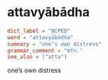 # attavyābādha

``` toml
dict_label = "NCPED"
word = "attavyābādha"
summary = "one’s own distress"
grammar_comment = "mfn."
see_also = ["atta"]
```

one’s own distress

